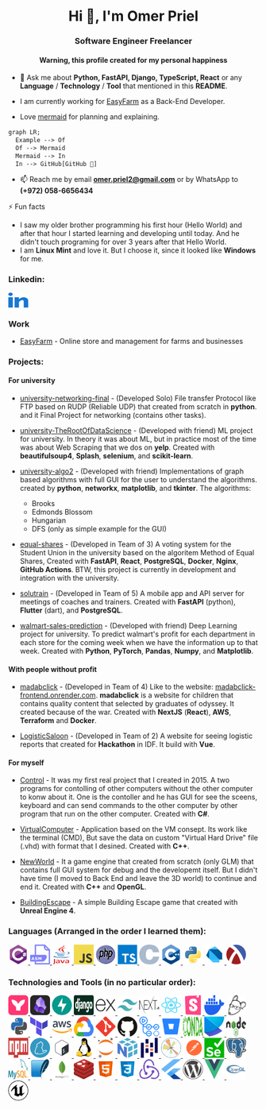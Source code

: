 <h1 align="center">Hi 👋, I'm Omer Priel</h1>

<h3 align="center">Software Engineer Freelancer</h3>

<h4 align="center">Warning, this profile created for my personal happiness</h4>

- 💬 Ask me about **Python, FastAPI, Django, TypeScript, React** or any **Language** / **Technology** / **Tool** that mentioned in this **README**.

- I am currently working for [EasyFarm](http://easyfarm.co.il/) as a Back-End Developer.

- Love [mermaid](https://mermaid.js.org/) for planning and explaining.

```mermaid
graph LR;
  Example --> Of
  Of --> Mermaid
  Mermaid --> In
  In --> GitHub[GitHub 🤣]
```

- 📫 Reach me by email **omer.priel2@gmail.com** or by WhatsApp to **(+972) 058-6656434**

⚡ Fun facts
* I saw my older brother programming his first hour (Hello World) and after that hour I started learning and developing until today. And he didn't touch programing for over 3 years after that Hello World.
* I am **Linux Mint** and love it. But I choose it, since it looked like **Windows** for me.

### Linkedin:
<p align="left">
  <a href="https://www.linkedin.com/in/omer-priel/" target="_blank">
    <img align="center" src="./icons/linked.svg" alt="omer-priel" height="30" width="40" />
  </a>
</p>

### Work

- [EasyFarm](http://easyfarm.co.il/) - Online store and management for farms and businesses

### Projects:

#### For university

- [university-networking-final](https://github.com/omer-priel/university-networking-final) - (Developed Solo) File transfer Protocol like FTP based on RUDP (Reliable UDP) that created from scratch in **python**. and it Final Project for networking (contains other tasks).

- [university-TheRootOfDataScience](https://github.com/omer-priel/university-TheRootOfDataScience) - (Developed with friend) ML project for university. In theory it was about ML, but in practice most of the time was about Web Scraping that we dos on **yelp**. Created with **beautifulsoup4**, **Splash**, **selenium**, and **scikit-learn**.

- [university-algo2](https://github.com/omer-priel/university-algo2) - (Developed with friend) Implementations of graph based algorithms with full GUI for the user to understand the algorithms. created by **python**, **networkx**, **matplotlib**, and **tkinter**. The algorithms:
  * Brooks
  * Edmonds Blossom
  * Hungarian
  * DFS (only as simple example for the GUI)

- [equal-shares](https://github.com/equal-shares/equal-shares/) - (Developed in Team of 3) A voting system for the Student Union in the university based on the algoritem Method of Equal Shares, Created with **FastAPI**, **React**, **PostgreSQL**, **Docker**, **Nginx**, **GitHub Actions**. BTW, this project is currently in development and integration with the university.

- [solutrain](https://github.com/omer-priel/solutrain) - (Developed in Team of 5) A mobile app and API server for meetings of coaches and trainers. Created with **FastAPI** (python), **Flutter** (dart), and **PostgreSQL**.

- [walmart-sales-prediction](https://github.com/LiorShiboli/walmart-sales-prediction) - (Developed with friend) Deep Learning project for university. To predict walmart's profit for each department in each store for the coming week when we have the information up to that week. Created with **Python**, **PyTorch**, **Pandas**, **Numpy**, and **Matplotlib**.

#### With people without profit

- [madabclick](https://github.com/omer-priel/madabclick) - (Developed in Team of 4) Like to the website: [madabclick-frontend.onrender.com](https://madabclick-frontend.onrender.com). **madabclick** is a website for children that contains quality content that selected by graduates of odyssey. It created because of the war. Created with **NextJS** (**React**), **AWS**, **Terraform** and **Docker**.

- [LogisticSaloon](https://github.com/omer-priel/LogisticSaloon) - (Developed in Team of 2) A website for seeing logistic reports that created for **Hackathon** in IDF. It build with **Vue**.

#### For myself

- [Control](https://github.com/omer-priel/Control) - It was my first real project that I created in 2015. A two programs for contolling of other computers without the other computer to konw about it. One is the contoller and he has GUI for see the sceens, keyboard and can send commands to the other computer by other program that run on the other computer. Created with **C#**. 

- [VirtualComputer](https://github.com/omer-priel/VirtualComputer) - Application based on the VM consept. Its work like the terminal (CMD), But save the data on custom "Virtual Hard Drive" file (.vhd) with format that I desined. Created with **C++**.

- [NewWorld](https://github.com/omer-priel/NewWorld) - It a game engine that created from scratch (only GLM) that contains full GUI system for debug and the developemt itself. But I didn't have time (I moved to Back End and leave the 3D world) to continue and end it. Created with **C++** and **OpenGL**.

- [BuildingEscape](https://github.com/omer-priel/BuildingEscape) - A simple Building Escape game that created with **Unreal Engine 4**.

### Languages (Arranged in the order I learned them):
<p>
  <a href="https://learn.microsoft.com/en-us/dotnet/csharp/tour-of-csharp/" target="_blank">
    <img src="./icons/CSharp.svg" alt="C#" width="40" height="40" />
  </a>
  <a href="https://en.wikipedia.org/wiki/X86_assembly_language" target="_blank">
    <img src="./icons/asm.webp" alt="asm86" width="40" height="40" />
  </a>
  <a href="https://www.java.com/en/" target="_blank">
    <img src="./icons/Java.png" alt="Java" width="40" height="40" />
  </a>
  <a href="https://developer.mozilla.org/en-US/docs/Web/JavaScript" target="_blank">
    <img src="./icons/JavaScript.png" alt="JavaScript" width="40" height="40" />
  </a>
  <a href="https://www.php.net/" target="_blank">
    <img src="./icons/php.svg" alt="PHP" width="40" height="40" />
  </a>
  <a href="https://www.typescriptlang.org/" target="_blank">
    <img src="./icons/TypeScript.svg" alt="TypeScript" width="40" height="40" />
  </a>
  <a href="https://en.wikipedia.org/wiki/C_(programming_language)" target="_blank">
    <img src="./icons/C.png" alt="C" width="40" height="40" />
  </a>
  <a href="https://cplusplus.com/" target="_blank">
    <img src="./icons/C++.svg" alt="C++" width="40" height="40" />
  </a>
  <a href="https://www.python.org/" target="_blank">
    <img src="./icons/python.svg" alt="python" width="40" height="40" />
  </a>
  <a href="https://dart.dev/" target="_blank">
    <img src="./icons/Dart.svg" alt="Dart" width="40" height="40" />
  </a>
  <a href="https://racket-lang.org/" target="_blank">
    <img src="./icons/Racket.svg" alt="Racket" width="40" height="40" />
  </a>
</p>


### Technologies and Tools (in no particular order):
<p>
  <a href="https://mermaid.js.org/" target="_blank">
    <img src="./icons/mermaid.svg" alt="mermaid" width="40" height="40" />
  </a>
  <a href="https://obsidian.md/" target="_blank">
    <img src="./icons/Obsidian.svg" alt="Obsidian" width="40" height="40" />
  </a>
  <a href="https://fastapi.tiangolo.com/" target="_blank">
    <img src="./icons/FastAPI.svg" alt="FastAPI" width="40" height="40" />
  </a>
  <a href="https://www.djangoproject.com/" target="_blank">
    <img src="./icons/django.svg" alt="django" width="40" height="40" />
  </a>
  <a href="https://expressjs.com/" target="_blank">
    <img src="./icons/Express.png" alt="Express" width="40" height="40" />
  </a>
  <a href="https://tailwindcss.com/" target="_blank">
    <img src="./icons/TailwindCSS.svg" alt="CSS" width="40" height="40" />
  </a>
  <a href="https://nextjs.org/" target="_blank">
    <img src="./icons/NextJS.svg" alt="NextJS" width="40" height="40" />
  </a>
  <a href="https://react.dev/" target="_blank">
    <img src="./icons/React.svg" alt="React" width="40" height="40" />
  </a>
  <a href="https://storybook.js.org/" target="_blank">
    <img src="./icons/Storybook.svg" alt="Storybook" width="40" height="40" />
  </a>
  <a href="https://www.docker.com/" target="_blank">
    <img src="./icons/docker.svg" alt="docker" width="40" height="40" />
  </a>
  <a href="https://editorconfig.org/" target="_blank">
    <img src="./icons/EditorConfig.png" alt="EditorConfig" width="40" height="40" />
  </a>
  <a href="https://mypy-lang.org/" target="_blank">
    <img src="./icons/mypy.jpeg" alt="mypy" width="40" height="40" />
  </a>
  <a href="https://www.terraform.io/" target="_blank">
    <img src="./icons/terraform.svg" alt="terraform" width="40" height="40" />
  </a>
  <a href="https://aws.amazon.com/" target="_blank">
    <img src="./icons/aws.svg" alt="AWS" width="40" height="40" />
  </a>
  <a href="https://cloud.google.com/" target="_blank">
    <img src="./icons/gcp.svg" alt="GCP" width="40" height="40" />
  </a>
  <a href="https://git-scm.com/" target="_blank">
    <img src="./icons/git.svg" alt="git" width="40" height="40" />
  </a>
  <a href="https://github.com/" target="_blank">
    <img src="./icons/GitHub.svg" alt="GitHub" width="40" height="40" />
  <a href="https://github.com/features/actions" target="_blank">
    <img src="./icons/GitHub-Actions.svg" alt="GitHub Actions" width="40" height="40" />
  </a>
  <a href="https://bitbucket.org/" target="_blank">
    <img src="./icons/bitbucket.png" alt="bitbucket" width="40" height="40" />
  </a>
  <a href="https://docs.conda.io/en/latest/" target="_blank">
    <img src="./icons/conda.svg" alt="conda" width="40" height="40" />
  </a>
  <a href="https://python-poetry.org/" target="_blank">
    <img src="./icons/poetry.svg" alt="poetry" width="40" height="40" />
  </a>
  <a href="https://nodejs.org/en" target="_blank">
    <img src="./icons/NodeJS.svg" alt="NodeJS" width="40" height="40" />
  </a>
  <a href="https://www.npmjs.com/" target="_blank">
    <img src="./icons/npm.svg" alt="npm" width="40" height="40" />
  </a>
  <a href="https://yarnpkg.com/" target="_blank">
    <img src="./icons/Yarn.svg" alt="Yarn" width="40" height="40" />
  </a>
  <a href="https://www.gnu.org/software/bash/" target="_blank">
    <img src="./icons/bash.png" alt="bash" width="40" height="40" />
  </a>
  <a href="https://en.wikipedia.org/wiki/Linux" target="_blank">
    <img src="./icons/Linux.svg" alt="Linux" width="40" height="40" />
  </a>
  <a href="https://jupyter.org/" target="_blank">
    <img src="./icons/jupyter.svg" alt="jupyter" width="40" height="40" />
  </a>
  <a href="https://numpy.org/" target="_blank">
    <img src="./icons/NumPy.svg" alt="NumPy" width="40" height="40" />
  </a>
  <a href="https://pandas.pydata.org/" target="_blank">
    <img src="./icons/pandas.svg" alt="pandas" width="40" height="40" />
  </a>
  <a href="https://matplotlib.org/" target="_blank">
    <img src="./icons/matplotlib.svg" alt="matplotlib" width="40" height="40" />
  </a>
  <a href="https://www.postman.com/" target="_blank">
    <img src="./icons/Postman.svg" alt="Postman" width="40" height="40" />
  </a>
  <a href="https://www.selenium.dev/" target="_blank">
    <img src="./icons/Selenium.png" alt="Selenium" width="40" height="40" />
  </a>
  <a href="https://www.postgresql.org/" target="_blank">
    <img src="./icons/PostgreSQL.svg" alt="PostgreSQL" width="40" height="40" />
  </a>
  <a href="https://www.mysql.com/" target="_blank">
    <img src="./icons/MySQL.svg" alt="MySQL" width="40" height="40" />
  </a>
  <a href="https://www.sqlite.org/index.html" target="_blank">
    <img src="./icons/SQLite.svg" alt="SQLite" width="40" height="40" />
  </a>
  <a href="https://www.mongodb.com/" target="_blank">
    <img src="./icons/MongoDB.svg" alt="MongoDB" width="40" height="40" />
  </a>
  <a href="https://redis.io/" target="_blank">
    <img src="./icons/redis.svg" alt="redis" width="40" height="40" />
  </a>
  <a href="https://developer.mozilla.org/en-US/docs/Web/HTML" target="_blank">
    <img src="./icons/html.svg" alt="HTML" width="40" height="40" />
  </a>
  <a href="https://developer.mozilla.org/en-US/docs/Web/CSS" target="_blank">
    <img src="./icons/css.svg" alt="CSS" width="40" height="40" />
  </a>
  <a href="https://redux.js.org/" target="_blank">
    <img src="./icons/Redux.svg" alt="Redux" width="40" height="40" />
  </a>
  <a href="https://flutter.dev/" target="_blank">
    <img src="./icons/Flutter.svg" alt="Flutter" width="40" height="40" />
  </a>
  <a href="https://wordpress.org/" target="_blank">
    <img src="./icons/WordPress.svg" alt="WordPress" width="40" height="40" />
  </a>
  <a href="https://vuejs.org/" target="_blank">
    <img src="./icons/Vue.svg" alt="Vue" width="40" height="40" />
  </a>
  <a href="https://www.opengl.org/" target="_blank">
    <img src="./icons/OpenGL.svg" alt="OpenGL" width="40" height="40" />
  </a>
  <a href="https://www.unrealengine.com/en-US" target="_blank">
    <img src="./icons/Unreal.svg" alt="Unreal" width="40" height="40" />
  </a>
</p>

